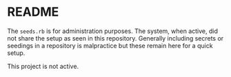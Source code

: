 # README

The `seeds.rb` is for administration purposes. The system, when active, did not share the setup as seen in this repository.
Generally including secrets or seedings in a repository is malpractice but these remain here for a quick setup.

This project is not active.
